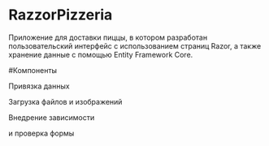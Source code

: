 # RazzorPizzeria
Приложение для доставки пиццы, в котором разработан пользовательский интерфейс с использованием страниц Razor, а также хранение данные с помощью Entity Framework Core.

#Компоненты

Привязка данных

Загрузка файлов и изображений

Внедрение зависимости

и проверка формы
